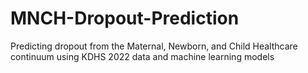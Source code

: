# MNCH-Dropout-Prediction
Predicting dropout from the Maternal, Newborn, and Child Healthcare continuum using KDHS 2022 data and machine learning models

